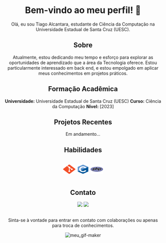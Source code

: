 <div align="center">
  
# Bem-vindo ao meu perfil! 👋

Olá, eu sou Tiago Alcantara, estudante de Ciência da Computação na Universidade Estadual de Santa Cruz (UESC).

## Sobre
Atualmente, estou dedicando meu tempo e esforço para explorar as oportunidades de aprendizado que a área da Tecnologia oferece. Estou particularmente interessado em back end, e estou empolgado em aplicar meus conhecimentos em projetos práticos.

## Formação Acadêmica
 **Universidade:** Universidade Estadual de Santa Cruz (UESC)
 **Curso:** Ciência da Computação
 **Nível:** [2023]

## Projetos Recentes
 Em andamento...

## Habilidades
<div style="display: inline_block"><br>
  <img align="center" alt="-Js" height="30" width="40" src="https://raw.githubusercontent.com/devicons/devicon/master/icons/git/git-original.svg">
  <img align="center" alt="-c" height="30" width="40" src="https://raw.githubusercontent.com/devicons/devicon/master/icons/c/c-original.svg">
  <img align="center" alt="-php" height="30" width="40" src="https://raw.githubusercontent.com/devicons/devicon/master/icons/php/php-original.svg">

</div><br>

## Contato
 <a href = "mailto:alcantara.ta28@gmail.com"><img src="https://img.shields.io/badge/-Gmail-%23333?style=for-the-badge&logo=gmail&logoColor=white" target="_blank"></a>
 <a href="https://www.linkedin.com/in/tiago-alcantara-95999a276/" target="_blank"><img src="https://img.shields.io/badge/-LinkedIn-%230077B5?style=for-the-badge&logo=linkedin&logoColor=white" target="_blank"></a><br><br> 

Sinta-se à vontade para entrar em contato com colaborações ou apenas para troca de conhecimentos.

  ![meu_gif-maker](https://github.com/AlcantaracomT/AlcantaracomT/assets/133592283/37f7ea55-209d-4462-a2ad-4667fdd149aa)
